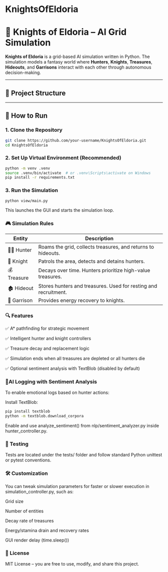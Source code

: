 # KnightsOfEldoria
# 🏰 Knights of Eldoria – AI Grid Simulation

**Knights of Eldoria** is a grid-based AI simulation written in Python. The simulation models a fantasy world where **Hunters**, **Knights**, **Treasures**, **Hideouts**, and **Garrisons** interact with each other through autonomous decision-making.

---

## 📂 Project Structure

---

## 🚀 How to Run

### 1. Clone the Repository

```bash
git clone https://github.com/your-username/KnightsOfEldoria.git
cd KnightsOfEldoria
```

### 2. Set Up Virtual Environment (Recommended)

```bash
python -m venv .venv
source .venv/bin/activate  # or .venv\Scripts\activate on Windows
pip install -r requirements.txt
```

### 3. Run the Simulation

```bash
python view/main.py
```
This launches the GUI and starts the simulation loop.

### 🎮 Simulation Rules

| Entity        | Description                                                  |
|---------------|--------------------------------------------------------------|
| 🧍‍♂️ Hunter     | Roams the grid, collects treasures, and returns to hideouts. |
| 🤺 Knight      | Patrols the area, detects and detains hunters.              |
| 💰 Treasure    | Decays over time. Hunters prioritize high-value treasures.  |
| 🏚️ Hideout     | Stores hunters and treasures. Used for resting and recruitment. |
| 🏰 Garrison    | Provides energy recovery to knights.                        |

### 🔍 Features
✅ A* pathfinding for strategic movement

✅ Intelligent hunter and knight controllers

✅ Treasure decay and replacement logic

✅ Simulation ends when all treasures are depleted or all hunters die

✅ Optional sentiment analysis with TextBlob (disabled by default)

### 🧠AI Logging with Sentiment Analysis
To enable emotional logs based on hunter actions:

Install TextBlob:

```bash
pip install textblob
python -m textblob.download_corpora
```

Enable and use analyze_sentiment() from nlp/sentiment_analyzer.py inside hunter_controller.py.

### 🧪 Testing
Tests are located under the tests/ folder and follow standard Python unittest or pytest conventions.

### 🛠️ Customization
You can tweak simulation parameters for faster or slower execution in simulation_controller.py, such as:

Grid size

Number of entities

Decay rate of treasures

Energy/stamina drain and recovery rates

GUI render delay (time.sleep())

### 📜 License
MIT License – you are free to use, modify, and share this project.
